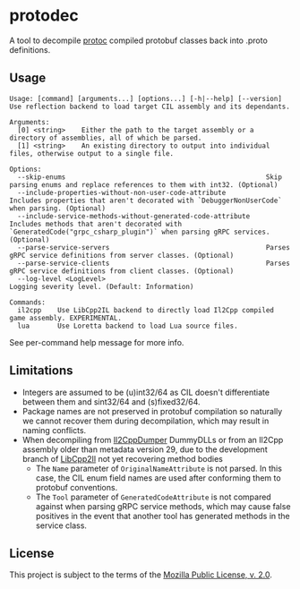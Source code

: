 protodec
========
A tool to decompile [protoc](https://github.com/protocolbuffers/protobuf) compiled protobuf classes back into .proto definitions.

Usage
-----
```
Usage: [command] [arguments...] [options...] [-h|--help] [--version]                                                                                                                                                                                                                    
Use reflection backend to load target CIL assembly and its dependants.

Arguments:
  [0] <string>    Either the path to the target assembly or a directory of assemblies, all of which be parsed.
  [1] <string>    An existing directory to output into individual files, otherwise output to a single file.

Options:
  --skip-enums                                                  Skip parsing enums and replace references to them with int32. (Optional)
  --include-properties-without-non-user-code-attribute          Includes properties that aren't decorated with `DebuggerNonUserCode` when parsing. (Optional)
  --include-service-methods-without-generated-code-attribute    Includes methods that aren't decorated with `GeneratedCode("grpc_csharp_plugin")` when parsing gRPC services. (Optional)
  --parse-service-servers                                       Parses gRPC service definitions from server classes. (Optional)
  --parse-service-clients                                       Parses gRPC service definitions from client classes. (Optional)
  --log-level <LogLevel>                                        Logging severity level. (Default: Information)

Commands:
  il2cpp    Use LibCpp2IL backend to directly load Il2Cpp compiled game assembly. EXPERIMENTAL.
  lua       Use Loretta backend to load Lua source files.
```
See per-command help message for more info.

Limitations
-----------
- Integers are assumed to be (u)int32/64 as CIL doesn't differentiate between them and sint32/64 and (s)fixed32/64.
- Package names are not preserved in protobuf compilation so naturally we cannot recover them during decompilation, which may result in naming conflicts.
- When decompiling from [Il2CppDumper](https://github.com/Perfare/Il2CppDumper) DummyDLLs or from an Il2Cpp assembly older than metadata version 29, due to the development branch of [LibCpp2Il](https://github.com/SamboyCoding/Cpp2IL/tree/development/LibCpp2IL) not yet recovering method bodies
    - The `Name` parameter of `OriginalNameAttribute` is not parsed. In this case, the CIL enum field names are used after conforming them to protobuf conventions.
    - The `Tool` parameter of `GeneratedCodeAttribute` is not compared against when parsing gRPC service methods, which may cause false positives in the event that another tool has generated methods in the service class.

License
-------
This project is subject to the terms of the [Mozilla Public License, v. 2.0](./LICENSE).